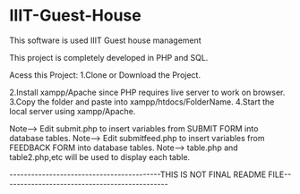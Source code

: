 # IIIT-Guest-House
This software is used IIIT Guest house management

This project is completely developed in PHP and SQL.

Acess this Project:
1.Clone or Download the Project.

2.Install xampp/Apache since PHP requires live server to work on browser.
3.Copy the folder and paste into xampp/htdocs/FolderName.
4.Start the local server using xampp/Apache.

Note--> Edit submit.php to insert variables from SUBMIT FORM into database tables.
Note--> Edit submitfeed.php to insert variables from FEEDBACK FORM into database tables.
Note--> table.php and table2.php,etc will be used to display each table.




------------------------------------------THIS IS NOT FINAL README FILE----------------------------------------------
